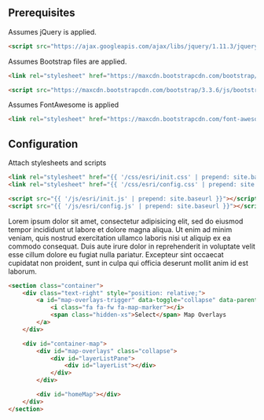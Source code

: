 ## Prerequisites

Assumes jQuery is applied.

```HTML
<script src="https://ajax.googleapis.com/ajax/libs/jquery/1.11.3/jquery.min.js"></script>
```

Assumes Bootstrap files are applied.

```HTML
<link rel="stylesheet" href="https://maxcdn.bootstrapcdn.com/bootstrap/3.3.6/css/bootstrap.min.css" integrity="sha384-1q8mTJOASx8j1Au+a5WDVnPi2lkFfwwEAa8hDDdjZlpLegxhjVME1fgjWPGmkzs7" crossorigin="anonymous">

<script src="https://maxcdn.bootstrapcdn.com/bootstrap/3.3.6/js/bootstrap.min.js" integrity="sha384-0mSbJDEHialfmuBBQP6A4Qrprq5OVfW37PRR3j5ELqxss1yVqOtnepnHVP9aJ7xS" crossorigin="anonymous"></script>
```

Assumes FontAwesome is applied

```HTML
<link rel="stylesheet" href="https://maxcdn.bootstrapcdn.com/font-awesome/4.6.1/css/font-awesome.min.css">
```

## Configuration

Attach stylesheets and scripts

```HTML
<link rel="stylesheet" href="{{ '/css/esri/init.css' | prepend: site.baseurl }}">
<link rel="stylesheet" href="{{ '/css/esri/config.css' | prepend: site.baseurl }}">

<script src="{{ '/js/esri/init.js' | prepend: site.baseurl }}"></script>
<script src="{{ '/js/esri/config.js' | prepend: site.baseurl }}"></script>
```

Lorem ipsum dolor sit amet, consectetur adipisicing elit, sed do eiusmod tempor incididunt ut labore et dolore magna aliqua. Ut enim ad minim veniam, quis nostrud exercitation ullamco laboris nisi ut aliquip ex ea commodo consequat. Duis aute irure dolor in reprehenderit in voluptate velit esse cillum dolore eu fugiat nulla pariatur. Excepteur sint occaecat cupidatat non proident, sunt in culpa qui officia deserunt mollit anim id est laborum.

```HTML
<section class="container">
	<div class="text-right" style="position: relative;">
		<a id="map-overlays-trigger" data-toggle="collapse" data-parent="#accordion" href="#map-overlays" class="btn btn-sm btn-default">
			<i class="fa fa-fw fa-map-marker"></i>
			<span class="hidden-xs">Select</span> Map Overlays
		</a>
	</div>

	<div id="container-map">
		<div id="map-overlays" class="collapse">
			<div id="layerListPane">
				<div id="layerList"></div>
			</div>
		</div>

		<div id="homeMap"></div>
	</div>
</section>
```
